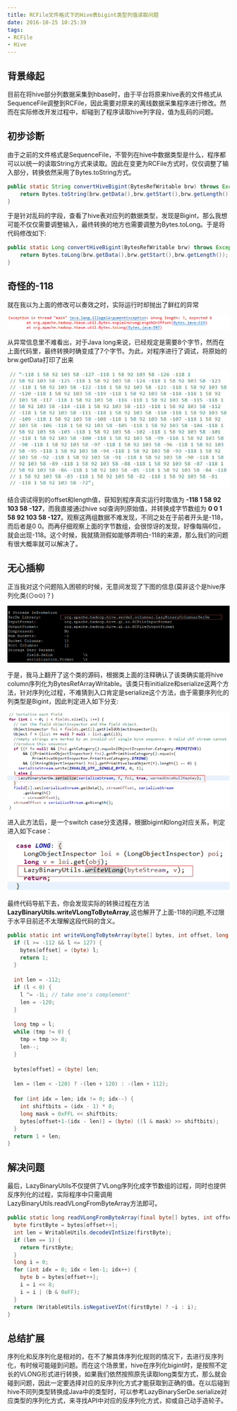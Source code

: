 ```yaml
---
title: RCFile文件格式下的Hive表bigint类型列值读取问题
date: 2016-10-25 10:25:39
tags: 
- RCFile
- Hive
---
```

## 背景缘起
目前在将hive部分列数据采集到hbase时，由于平台将原来hive表的文件格式从SequenceFile调整到RCFile，因此需要对原来的离线数据采集程序进行修改。然而在实际修改开发过程中，却碰到了程序读取hive列字段，值为乱码的问题。

## 初步诊断
由于之前的文件格式是SequenceFile，不管列在hive中数据类型是什么，程序都可以以统一的读取String方式来读取。因此在变更为RCFile方式时，仅仅调整了输入部分，转换依然采用了Bytes.toString方式。

```java
public static String convertHiveBigint(BytesRefWritable brw) throws Exception{
    return Bytes.toString(brw.getData(),brw.getStart(),brw.getLength());
}
```

于是针对乱码的字段，查看了hive表对应列的数据类型，发现是Bigint，那么我想可能不仅仅需要调整输入，最终转换的地方也需要调整为Bytes.toLong。于是将代码修改如下:

```java
public static Long convertHiveBigint(BytesRefWritable brw) throws Exception{
    return Bytes.toLong(brw.getData(),brw.getStart(),brw.getLength());
}
```

## 奇怪的-118
就在我以为上面的修改可以奏效之时，实际运行时却抛出了鲜红的异常

![异常信息](https://github.com/LuKaicheng/lukaicheng.github.io/blob/hexo/source/images/exception.png)


从异常信息里不难看出，对于Java long来说，已经规定是需要8个字节，然而在上面代码里，最终转换时确变成了7个字节。为此，对程序进行了调试，将原始的brw.getData打印了出来

![原始字节数据](https://github.com/LuKaicheng/lukaicheng.github.io/blob/hexo/source/images/bytesarray.png)

结合调试得到的offset和length值，获知到程序真实运行时取值为 **-118 1 58 92 103 58 -127**，而我直接通过hive sql查询列原始值，并转换成字节数组为 **0 0 1 58 92 103 58 -127**。观察这两组数据不难发现，不同之处在于前者开头是-118，而后者是0 0。而再仔细观察上面的字节数组，会很惊讶的发现，好像每隔6位，就会出现-118。这个时候，我就猜测假如能够弄明白-118的来源，那么我们的问题有很大概率就可以解决了。

## 无心插柳
正当我对这个问题陷入困顿的时候，无意间发现了下图的信息(莫非这个是hive序列化类(⊙o⊙)？)

![hive信息](https://github.com/LuKaicheng/lukaicheng.github.io/blob/hexo/source/images/hive.png)

于是，我马上翻开了这个类的源码，根据类上面的注释确认了该类确实能将hive column序列化为BytesRefArrayWritable。该类只有initialize和serialize这两个方法，针对序列化过程，不难猜到入口肯定是serialize这个方法，由于需要序列化的列类型是Bigint，因此判定进入如下分支:

![序列化](https://github.com/LuKaicheng/lukaicheng.github.io/blob/hexo/source/images/serialize.png)

进入此方法后，是一个switch case分支选择，根据bigint和long对应关系，判定进入如下case：

![Long](https://github.com/LuKaicheng/lukaicheng.github.io/blob/hexo/source/images/caselong.png)

最终代码导航下去，你会发现实际的转换过程在方法**LazyBinaryUtils.writeVLongToByteArray**,这也解开了上面-118的问题,不过限于水平目前还不太理解这段代码的含义。


```java
public static int writeVLongToByteArray(byte[] bytes, int offset, long l) {
  if (l >= -112 && l <= 127) {
    bytes[offset] = (byte) l;
    return 1;
  }

  int len = -112;
  if (l < 0) {
    l ^= -1L; // take one's complement'
    len = -120;
  }

  long tmp = l;
  while (tmp != 0) {
    tmp = tmp >> 8;
    len--;
  }

  bytes[offset] = (byte) len;

  len = (len < -120) ? -(len + 120) : -(len + 112);

  for (int idx = len; idx != 0; idx--) {
    int shiftbits = (idx - 1) * 8;
    long mask = 0xFFL << shiftbits;
    bytes[offset+1-(idx - len)] = (byte) ((l & mask) >> shiftbits);
  }
  return 1 + len;
}
```

## 解决问题
最后，LazyBinaryUtils不仅提供了VLong序列化成字节数组的过程，同时也提供反序列化的过程，实际程序中只需调用LazyBinaryUtils.readVLongFromByteArray方法即可。

```java
public static long readVLongFromByteArray(final byte[] bytes, int offset) {
  byte firstByte = bytes[offset++];
  int len = WritableUtils.decodeVIntSize(firstByte);
  if (len == 1) {
    return firstByte;
  }
  long i = 0;
  for (int idx = 0; idx < len-1; idx++) {
    byte b = bytes[offset++];
    i = i << 8;
    i = i | (b & 0xFF);
  }
  return (WritableUtils.isNegativeVInt(firstByte) ? ~i : i);
}
```

## 总结扩展
序列化和反序列化是相对的，在不了解具体序列化规则的情况下，去进行反序列化，有时候可能碰到问题。而在这个场景里，hive在序列化bigint时，是按照不定长的VLONG形式进行转换，如果我们依然按照原先读取long类型方式，那么就会碰到问题，因此一定要选择对应的反序列化方式才能获取到正确的值。在以后碰到hive不同列类型转换成Java中的类型时，可以参考LazyBinarySerDe.serialize对应类型的序列化方式，来寻找API中对应的反序列化方式，抑或自己动手造轮子。